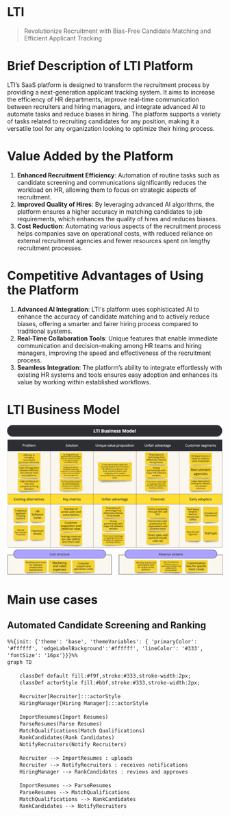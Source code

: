 # LTI
> Revolutionize Recruitment with Bias-Free Candidate Matching and Efficient Applicant Tracking

# Brief Description of LTI Platform

LTI’s SaaS platform is designed to transform the recruitment process by providing a next-generation applicant tracking system. It aims to increase the efficiency of HR departments, improve real-time communication between recruiters and hiring managers, and integrate advanced AI to automate tasks and reduce biases in hiring. The platform supports a variety of tasks related to recruiting candidates for any position, making it a versatile tool for any organization looking to optimize their hiring process.

# Value Added by the Platform

1. **Enhanced Recruitment Efficiency**: Automation of routine tasks such as candidate screening and communications significantly reduces the workload on HR, allowing them to focus on strategic aspects of recruitment.
1. **Improved Quality of Hires**: By leveraging advanced AI algorithms, the platform ensures a higher accuracy in matching candidates to job requirements, which enhances the quality of hires and reduces biases.
1. **Cost Reduction**: Automating various aspects of the recruitment process helps companies save on operational costs, with reduced reliance on external recruitment agencies and fewer resources spent on lengthy recruitment processes.

# Competitive Advantages of Using the Platform

1. **Advanced AI Integration**: LTI's platform uses sophisticated AI to enhance the accuracy of candidate matching and to actively reduce biases, offering a smarter and fairer hiring process compared to traditional systems.
1. **Real-Time Collaboration Tools**: Unique features that enable immediate communication and decision-making among HR teams and hiring managers, improving the speed and effectiveness of the recruitment process.
1. **Seamless Integration**: The platform’s ability to integrate effortlessly with existing HR systems and tools ensures easy adoption and enhances its value by working within established workflows.

# LTI Business Model

![LTI Business Model using Lean Canvas](business-model-lean-canvas.png)

# Main use cases 

## Automated Candidate Screening and Ranking

```mermaid
%%{init: {'theme': 'base', 'themeVariables': { 'primaryColor': '#ffffff', 'edgeLabelBackground':'#ffffff', 'lineColor': '#333', 'fontSize': '16px'}}}%%
graph TD

    classDef default fill:#f9f,stroke:#333,stroke-width:2px;
    classDef actorStyle fill:#bbf,stroke:#333,stroke-width:2px;
    
    Recruiter[Recruiter]:::actorStyle
    HiringManager[Hiring Manager]:::actorStyle
    
    ImportResumes(Import Resumes) 
    ParseResumes(Parse Resumes)
    MatchQualifications(Match Qualifications)
    RankCandidates(Rank Candidates)
    NotifyRecruiters(Notify Recruiters)

    Recruiter --> ImportResumes : uploads
    Recruiter --> NotifyRecruiters : receives notifications
    HiringManager --> RankCandidates : reviews and approves
    
    ImportResumes --> ParseResumes
    ParseResumes --> MatchQualifications
    MatchQualifications --> RankCandidates
    RankCandidates --> NotifyRecruiters

```
